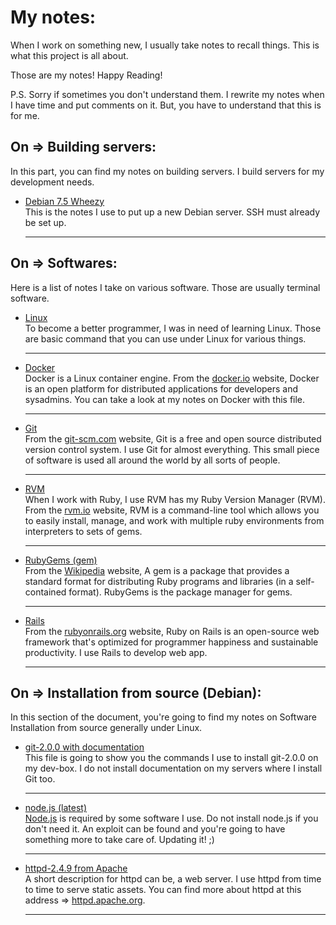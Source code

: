 # My notes:
When I work on something new, I usually take notes to recall things.
This is what this project is all about.

Those are my notes! Happy Reading! 

P.S. Sorry if sometimes you don't understand them. I rewrite my notes when I have
time and put comments on it. But, you have to understand that this is for me.

## On => Building servers:
In this part, you can find my notes on building servers. I build servers
for my development needs.

* [Debian 7.5 Wheezy](server/debian-7.5.md)  
  This is the notes I use to put up a new Debian server. SSH must already be set up.
  
  ****

## On => Softwares:
Here is a list of notes I take on various software. Those are usually terminal
software.

* [Linux](software/linux.md)  
  To become a better programmer, I was in need of learning Linux. Those are basic
  command that you can use under Linux for various things.
  ****

* [Docker](software/docker.md)  
  Docker is a Linux container engine. From the [docker.io](http://docker.io) website, Docker is an open platform for distributed applications for developers and sysadmins. You can take a look at my notes on Docker with this file.
  ****

* [Git](software/git.md)  
  From the [git-scm.com](http://git-scm.com) website, Git is a free and open source distributed version control system. I use Git for almost everything. This small piece of software is used all around the world by all sorts of people. 
  ****

* [RVM](software/rvm.md)  
  When I work with Ruby, I use RVM has my Ruby Version Manager (RVM). From the [rvm.io](http://rvm.io) website, RVM is a command-line tool which allows you to easily install, manage, and work with multiple ruby environments from interpreters to sets of gems.  
  ****

* [RubyGems (gem)](software/gem.md)  
  From the [Wikipedia](http://en.wikipedia.org/wiki/RubyGems) website, A gem is a package that provides a standard format for distributing Ruby programs and libraries (in a self-contained format). RubyGems is the package manager for gems.  
  ****

* [Rails](software/rails.md)  
  From the [rubyonrails.org](http://rubyonrails.org) website, Ruby on Rails is an open-source web framework that's optimized for programmer happiness and sustainable productivity. I use Rails to develop web app.  
  ****

## On => Installation from source (Debian):
In this section of the document, you're going to find my notes on Software Installation from source generally under Linux.

* [git-2.0.0 with documentation](installation/from_source/git-2.0.0_with_doc.md)  
  This file is going to show you the commands I use to install git-2.0.0 on my dev-box. I do not install documentation on my servers where I install Git too.  
  ****

* [node.js (latest)](installation/from_source/node.js.md)  
  [Node.js](http://nodejs.org/) is required by some software I use. Do not install node.js if you don't need it. An exploit can be found and you're going to have something more to take care of. Updating it! ;)  
  ****

* [httpd-2.4.9 from Apache](installation/from_source/apache2.4.md)  
  A short description for httpd can be, a web server. I use httpd from time to time to serve static assets. You can find more about httpd at this address => [httpd.apache.org](http://httpd.apache.org/).  
  ****
